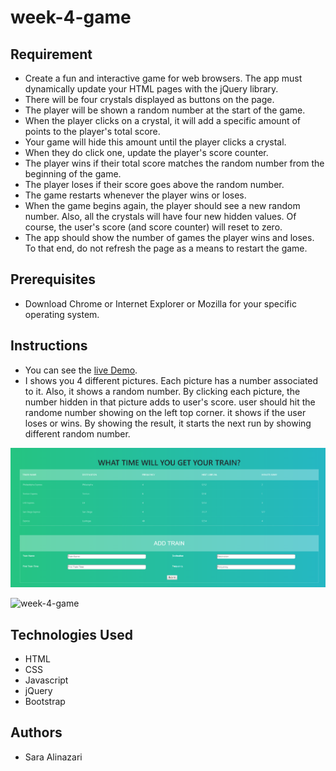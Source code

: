 # week-4-game

## Requirement
- Create a fun and interactive game for web browsers. The app must dynamically update your HTML pages with the jQuery library.
- There will be four crystals displayed as buttons on the page.
- The player will be shown a random number at the start of the game.
- When the player clicks on a crystal, it will add a specific amount of points to the player's total score. 
- Your game will hide this amount until the player clicks a crystal.
- When they do click one, update the player's score counter.
- The player wins if their total score matches the random number from the beginning of the game.
- The player loses if their score goes above the random number.
- The game restarts whenever the player wins or loses.
- When the game begins again, the player should see a new random number. Also, all the crystals will have four new hidden values. Of course, the user's score (and score counter) will reset to zero.
- The app should show the number of games the player wins and loses. To that end, do not refresh the page as a means to restart the game.

## Prerequisites
- Download Chrome or Internet Explorer or Mozilla for your specific operating system.

## Instructions
- You can see the [live Demo](https://saraalinazari.github.io/week-4-game/).
- I shows you 4 different pictures. Each picture has a number associated to it. Also, it shows a random number. By clicking each picture, the number hidden in that picture adds to user's score. user should hit the randome number showing on the left top corner. it shows if the user loses or wins. By showing the result, it starts the next run by showing different random number.

![week-4-game](https://github.com/saraalinazari/TrainActivity/blob/master/screenshots/screen1.png?raw=true)

![week-4-game](https://github.com/saraalinazari/TrainActivity/blob/master/screenshots/screen2.png?raw=true)

## Technologies Used
- HTML
- CSS
- Javascript
- jQuery
- Bootstrap 

## Authors
- Sara Alinazari
